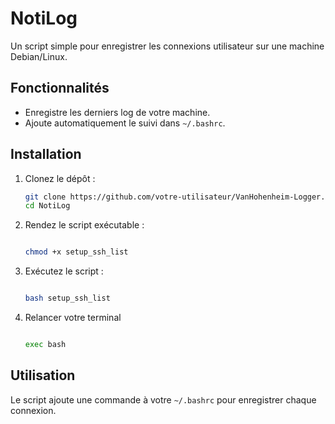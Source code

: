 # NotiLog

Un script simple pour enregistrer les connexions utilisateur sur une machine Debian/Linux.

## Fonctionnalités

- Enregistre les derniers log de votre machine.
- Ajoute automatiquement le suivi dans `~/.bashrc`.

## Installation

1. Clonez le dépôt :

  
     ```bash
     git clone https://github.com/votre-utilisateur/VanHohenheim-Logger.git
     cd NotiLog

     ```

2. Rendez le script exécutable :

      ```bash
      
      chmod +x setup_ssh_list
      
      ```

3. Exécutez le script :
  
      ```bash
      
      bash setup_ssh_list
      
      ```
      
4. Relancer votre terminal

     ```bash
     
     exec bash

     ```

## Utilisation

Le script ajoute une commande à votre `~/.bashrc` pour enregistrer chaque connexion.
